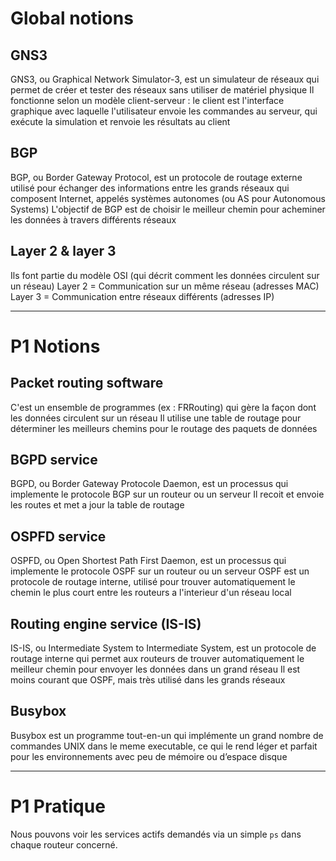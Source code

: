 # Global notions

## GNS3

GNS3, ou Graphical Network Simulator-3, est un simulateur de réseaux qui permet de créer et tester des réseaux sans utiliser de matériel physique
Il fonctionne selon un modèle client-serveur : le client est l'interface graphique avec laquelle l'utilisateur envoie les commandes au serveur, qui exécute la simulation et renvoie les résultats au client

## BGP

BGP, ou Border Gateway Protocol, est un protocole de routage externe utilisé pour échanger des informations entre les grands réseaux qui composent Internet, appelés systèmes autonomes (ou AS pour Autonomous Systems)
L'objectif de BGP est de choisir le meilleur chemin pour acheminer les données à travers différents réseaux

## Layer 2 & layer 3

Ils font partie du modèle OSI (qui décrit comment les données circulent sur un réseau)
Layer 2 = Communication sur un même réseau (adresses MAC)
Layer 3 = Communication entre réseaux différents (adresses IP)

****************************

# P1 Notions

## Packet routing software

C'est un ensemble de programmes (ex : FRRouting) qui gère la façon dont les données circulent sur un réseau
Il utilise une table de routage pour déterminer les meilleurs chemins pour le routage des paquets de données

## BGPD service

BGPD, ou Border Gateway Protocole Daemon, est un processus qui implemente le protocole BGP sur un routeur ou un serveur
Il recoit et envoie les routes et met a jour la table de routage

## OSPFD service

OSPFD, ou Open Shortest Path First Daemon, est un processus qui implemente le protocole OSPF sur un routeur ou un serveur
OSPF est un protocole de routage interne, utilisé pour trouver automatiquement le chemin le plus court entre les routeurs a l'interieur d'un réseau local

## Routing engine service (IS-IS)

IS-IS, ou Intermediate System to Intermediate System, est un protocole de routage interne qui permet aux routeurs de trouver automatiquement le meilleur chemin pour envoyer les données dans un grand réseau
Il est moins courant que OSPF, mais très utilisé dans les grands réseaux

## Busybox

Busybox est un programme tout-en-un qui implémente un grand nombre de commandes UNIX dans le meme executable, ce qui le rend léger et parfait pour les environnements avec peu de mémoire ou d’espace disque


---------------

# P1 Pratique

Nous pouvons voir les services actifs demandés via un simple `ps` dans chaque routeur concerné.